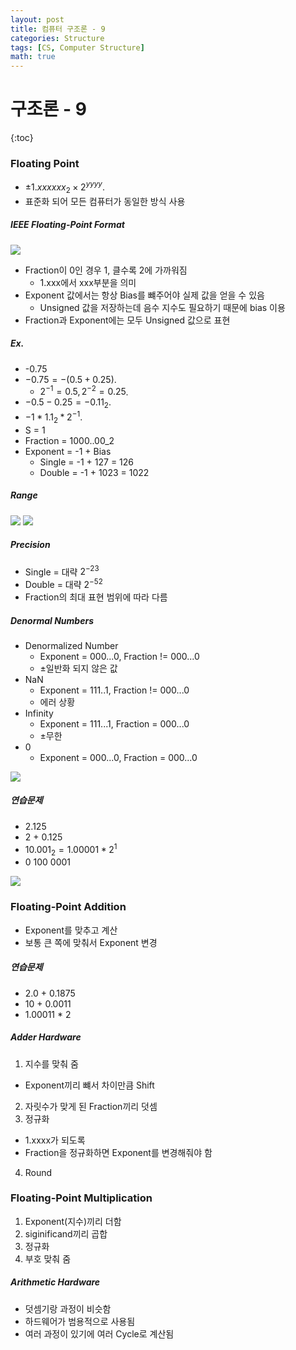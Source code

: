 ```yaml
---
layout: post
title: 컴퓨터 구조론 - 9
categories: Structure
tags: [CS, Computer Structure]
math: true
---
```


# 구조론 - 9

{:toc}

### Floating Point

- $±1.xxxxxx_2 \times 2^{yyyy}$.
- 표준화 되어 모든 컴퓨터가 동일한 방식 사용

##### IEEE Floating-Point Format

<img src="https://github.com/L-Hyun/L-Hyun.github.io/blob/main/assets/CS/9-1.png?raw=true" />

- Fraction이 0인 경우 1, 클수록 2에 가까워짐
  - 1.xxx에서 xxx부분을 의미
- Exponent 값에서는 항상 Bias를 뺴주어야 실제 값을 얻을 수 있음
  - Unsigned 값을 저장하는데 음수 지수도 필요하기 때문에 bias 이용
- Fraction과 Exponent에는 모두 Unsigned 값으로 표현

##### Ex.

- -0.75
- $-0.75 = -(0.5 + 0.25)$.
  - $2^{-1} = 0.5, 2^{-2} = 0.25$.
- $-0.5 - 0.25 = -0.11_2$.
- $-1 * 1.1_2 * 2^{-1}$.
- S = 1
- Fraction = 1000..00_2
- Exponent = -1 + Bias
  - Single = -1 + 127 = 126
  - Double = -1 + 1023 = 1022

##### Range

<img src="https://github.com/L-Hyun/L-Hyun.github.io/blob/main/assets/CS/9-2.png?raw=true" />

<img src="https://github.com/L-Hyun/L-Hyun.github.io/blob/main/assets/CS/9-3.png?raw=true" />

##### Precision

- Single = 대략 $2^{-23}$
- Double = 대략 $2^{-52}$
- Fraction의 최대 표현 범위에 따라 다름

##### Denormal Numbers

- Denormalized Number
  - Exponent = 000...0, Fraction != 000...0
  - ±일반화 되지 않은 값
- NaN
  - Exponent = 111..1, Fraction != 000...0
  - 에러 상황
- Infinity
  - Exponent = 111...1, Fraction = 000...0
  - ±무한
- 0
  - Exponent = 000...0, Fraction = 000...0

<img src="https://github.com/L-Hyun/L-Hyun.github.io/blob/main/assets/CS/9-4.png?raw=true" />

##### 연습문제

- 2.125
- 2 + 0.125
- $10.001_2 = 1.00001*2^1$
- 0 100 0001

<img src="https://github.com/L-Hyun/L-Hyun.github.io/blob/main/assets/CS/9-5.png?raw=true" />

### Floating-Point Addition

- Exponent를 맞추고 계산
- 보통 큰 쪽에 맞춰서 Exponent 변경

##### 연습문제

- 2.0 + 0.1875
- 10 + 0.0011
- 1.00011 \* 2

##### Adder Hardware

1. 지수를 맞춰 줌

- Exponent끼리 뺴서 차이만큼 Shift

2. 자릿수가 맞게 된 Fraction끼리 덧셈
3. 정규화

- 1.xxxx가 되도록
- Fraction을 정규화하면 Exponent를 변경해줘야 함

4. Round

### Floating-Point Multiplication

1. Exponent(지수)끼리 더함
2. siginificand끼리 곱합
3. 정규화
4. 부호 맞춰 줌

##### Arithmetic Hardware

- 덧셈기랑 과정이 비슷함
- 하드웨어가 범용적으로 사용됨
- 여러 과정이 있기에 여러 Cycle로 계산됨
